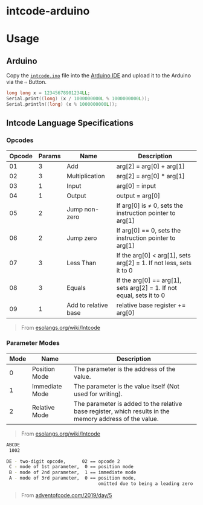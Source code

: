 # intcode-arduino

# Usage

## Arduino

Copy the [`intcode.ino`](https://github.com/linus-k519/intcode-arduino/blob/main/intcode.ino) file into the [Arduino IDE](https://www.arduino.cc/en/software) and upload it to the Arduino via the `⇨` Button.

```cpp
long long x = 12345678901234LL;
Serial.print((long) (x / 1000000000L % 1000000000L));
Serial.println((long) (x % 1000000000L));
```

## Intcode Language Specifications

### Opcodes

| Opcode | Params | Name                 | Description                                                  |
| ------ | ------ | -------------------- | ------------------------------------------------------------ |
| 01     | 3      | Add                  | arg[2] = arg[0] + arg[1]                                     |
| 02     | 3      | Multiplication       | arg[2] = arg[0] * arg[1]                                     |
| 03     | 1      | Input                | arg[0] = input                                               |
| 04     | 1      | Output               | output = arg[0]                                              |
| 05     | 2      | Jump non-zero        | If arg[0] is ≠ 0, sets the instruction pointer to arg[1]     |
| 06     | 2      | Jump zero            | If arg[0] == 0, sets the instruction pointer to arg[1]       |
| 07     | 3      | Less Than            | If the arg[0] < arg[1], sets arg[2] = 1. If not less, sets it to 0 |
| 08     | 3      | Equals               | If the arg[0] == arg[1], sets arg[2] = 1. If not equal, sets it to 0 |
| 09     | 1      | Add to relative base | relative base register += arg[0]                             |

> From [esolangs.org/wiki/Intcode](https://esolangs.org/wiki/Intcode)

### Parameter Modes

| Mode | Name           | Description                                                  |
| ---- | -------------- | ------------------------------------------------------------ |
| 0    | Position Mode  | The parameter is the address of the value.                   |
| 1    | Immediate Mode | The parameter is the value itself (Not used for writing).    |
| 2    | Relative Mode  | The parameter is added to the relative base register, which results in the memory address of the value. |

> From [esolangs.org/wiki/Intcode](https://esolangs.org/wiki/Intcode)


```bash
ABCDE
 1002

DE - two-digit opcode,      02 == opcode 2
 C - mode of 1st parameter,  0 == position mode
 B - mode of 2nd parameter,  1 == immediate mode
 A - mode of 3rd parameter,  0 == position mode,
                                  omitted due to being a leading zero
```

> From [adventofcode.com/2019/day/5](https://adventofcode.com/2019/day/5)

